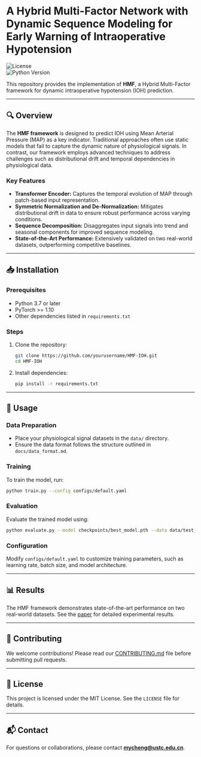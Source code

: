 # A Hybrid Multi-Factor Network with Dynamic Sequence Modeling for Early Warning of Intraoperative Hypotension

![License](https://img.shields.io/badge/license-MIT-blue.svg)  
![Python Version](https://img.shields.io/badge/python-3.7%2B-blue)  

This repository provides the implementation of **HMF**, a Hybrid Multi-Factor framework for dynamic intraoperative hypotension (IOH) prediction. 

---

## 🔍 Overview

The **HMF framework** is designed to predict IOH using Mean Arterial Pressure (MAP) as a key indicator. Traditional approaches often use static models that fail to capture the dynamic nature of physiological signals. In contrast, our framework employs advanced techniques to address challenges such as distributional drift and temporal dependencies in physiological data.

### Key Features
- **Transformer Encoder:** Captures the temporal evolution of MAP through patch-based input representation.
- **Symmetric Normalization and De-Normalization:** Mitigates distributional drift in data to ensure robust performance across varying conditions.
- **Sequence Decomposition:** Disaggregates input signals into trend and seasonal components for improved sequence modeling.
- **State-of-the-Art Performance:** Extensively validated on two real-world datasets, outperforming competitive baselines.

---

## 📥 Installation

### Prerequisites

- Python 3.7 or later
- PyTorch >= 1.10
- Other dependencies listed in `requirements.txt`

### Steps

1. Clone the repository:
   ```bash
   git clone https://github.com/yourusername/HMF-IOH.git
   cd HMF-IOH
   ```

2. Install dependencies:
   ```bash
   pip install -r requirements.txt
   ```

---

## 🚀 Usage

### Data Preparation

- Place your physiological signal datasets in the `data/` directory.
- Ensure the data format follows the structure outlined in `docs/data_format.md`.

### Training

To train the model, run:
```bash
python train.py --config configs/default.yaml
```

### Evaluation

Evaluate the trained model using:
```bash
python evaluate.py --model checkpoints/best_model.pth --data data/test_data.csv
```

### Configuration

Modify `configs/default.yaml` to customize training parameters, such as learning rate, batch size, and model architecture.

---

## 📊 Results

The HMF framework demonstrates state-of-the-art performance on two real-world datasets. See the [paper](https://arxiv.org/abs/2409.11064) for detailed experimental results.

---

## 🤝 Contributing

We welcome contributions! Please read our [CONTRIBUTING.md](CONTRIBUTING.md) file before submitting pull requests.

---

## 📜 License

This project is licensed under the MIT License. See the `LICENSE` file for details.

---

## 📬 Contact

For questions or collaborations, please contact **mycheng@ustc.edu.cn**.
```
